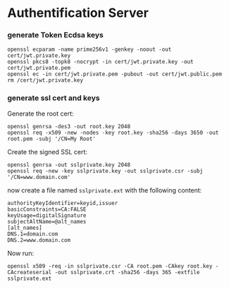 # Authentification Server

### generate Token Ecdsa keys
```shell
openssl ecparam -name prime256v1 -genkey -noout -out cert/jwt.private.key
openssl pkcs8 -topk8 -nocrypt -in cert/jwt.private.key -out cert/jwt.private.pem
openssl ec -in cert/jwt.private.pem -pubout -out cert/jwt.public.pem
rm /cert/jwt.private.key
```

### generate ssl cert and keys

Generate the root cert:
```shell
openssl genrsa -des3 -out root.key 2048
openssl req -x509 -new -nodes -key root.key -sha256 -days 3650 -out root.pem -subj '/CN=My Root'
```
Create the signed SSL cert:
```shell
openssl genrsa -out sslprivate.key 2048
openssl req -new -key sslprivate.key -out sslprivate.csr -subj '/CN=www.domain.com'
```

now create a file named ```sslprivate.ext``` with the following content:
```
authorityKeyIdentifier=keyid,issuer 
basicConstraints=CA:FALSE
keyUsage=digitalSignature
subjectAltName=@alt_names 
[alt_names]
DNS.1=domain.com
DNS.2=www.domain.com
```
Now run: 
```shell
openssl x509 -req -in sslprivate.csr -CA root.pem -CAkey root.key -CAcreateserial -out sslprivate.crt -sha256 -days 365 -extfile sslprivate.ext
```